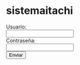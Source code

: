 # sistemaitachi

<form action="{{url_for('procesar_login')}}">
    Usuario:<br>
    <input type="text" id="usermame"><br>
    Contraseña:<br>
    <input type="password" id="password"><br>
    <input type="submit" value="Enviar" id="enviar">
</form>